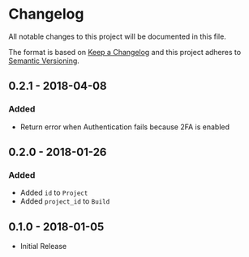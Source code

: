 # Changelog

All notable changes to this project will be documented in this file.

The format is based on [Keep a Changelog](http://keepachangelog.com/en/1.0.0/)
and this project adheres to [Semantic Versioning](http://semver.org/spec/v2.0.0.html).

## 0.2.1 - 2018-04-08

### Added

- Return error when Authentication fails because 2FA is enabled

## 0.2.0 - 2018-01-26

### Added

- Added `id` to `Project`
- Added `project_id` to `Build`

## 0.1.0 - 2018-01-05

- Initial Release
